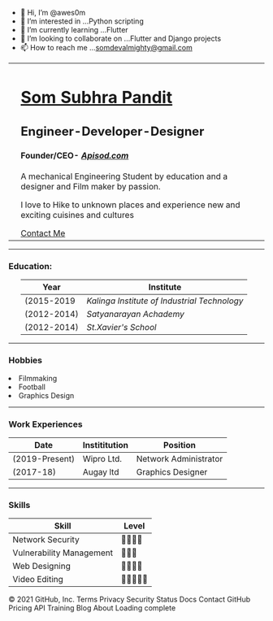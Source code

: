 - 👋 Hi, I’m @awes0m
- 👀 I’m interested in ...Python scripting
- 🌱 I’m currently learning ...Flutter
- 💞️ I’m looking to collaborate on ...Flutter and Django projects
- 📫 How to reach me ...<somdevalmighty@gmail.com>


<!DOCTYPE html>
<html lang="en" dir="ltr">

<head>
  <meta charset="utf-8">
  <title>Som's Reprise-(Plain HTML)</title>
</head>

<body>
  <table cellspacing='30'>
    <tr>
      <td><img src="images/som.png" alt=""></td>
      <td>
        <h1><a href="http://somsubhra.ezyro.com/">Som Subhra Pandit</a></h1>
        <h2>Engineer-Developer-Designer</h2>
        <h4>Founder/CEO- <i><strong><a href="apisod.com">Apisod.com</a></strong></i></h4>
        <p>A mechanical Engineering Student by education and a designer and Film maker by passion.</p>
        <p>I love to Hike to unknown places and experience new and exciting cuisines and cultures</p>
        <a href="ContactMe.html">Contact Me</a>
      </td>
    </tr>
  </table>

  <hr size='3'>
  <h3>Education:</h3>
  <ul>
    <table cellspacing=10>
      <thead>
        <th>Year</th>
        <th>Institute</th>
      </thead>
      <tr>
        <td>(2015-2019</td>
        <td><i>Kalinga Institute of Industrial Technology</i></td>
      </tr>
      <tr>
        <td>(2012-2014)</td>
        <td><i>Satyanarayan Achademy</i></td>
      </tr>
      <tr>
        <td>(2012-2014)</td>
        <td><i>St.Xavier's School</i></td>
      </tr>
    </table>
  </ul>
  <hr>
  <h3>Hobbies</h3>
  <li>Filmmaking</li>
  <li>Football</li>
  <li>Graphics Design</li>
  <hr>
  <h3>Work Experiences</h3>
  <table>
    <thead>
      <th>Date</th>
      <th>Instititution</th>
      <th>Position</th>
    </thead>
    <tr>
      <td>(2019-Present)</td>
      <td>Wipro Ltd.</td>
      <td>Network Administrator</td>
    </tr>
    <tr>
      <td>(2017-18)</td>
      <td>Augay ltd</td>
      <td>Graphics Designer</td>
    </tr>
  </table>
  <hr>
  <h3>Skills</h3>
  <table cellspacing='20'>
    <thead>
      <th>Skill</th>
      <th>Level</th>
    </thead>
    <tr>
      <td>Network Security</td>
      <td>🌟🌟🌟🌟</td>
    </tr>
    <tr>
      <td>Vulnerability Management</td>
      <td>🌟🌟🌟</td>
    </tr>
    <tr>
      <td>Web Designing</td>
      <td>🌟🌟🌟🌟</td>
    </tr>
    <tr>
      <td>Video Editing</td>
      <td>🌟🌟🌟🌟🌟</td>
    </tr>
  </table>
</body>

</html>
© 2021 GitHub, Inc.
Terms
Privacy
Security
Status
Docs
Contact GitHub
Pricing
API
Training
Blog
About
Loading complete

<!---
awes0m/awes0m is a ✨ special ✨ repository because its `README.md` (this file) appears on your GitHub profile.
You can click the Preview link to take a look at your changes.
--->
